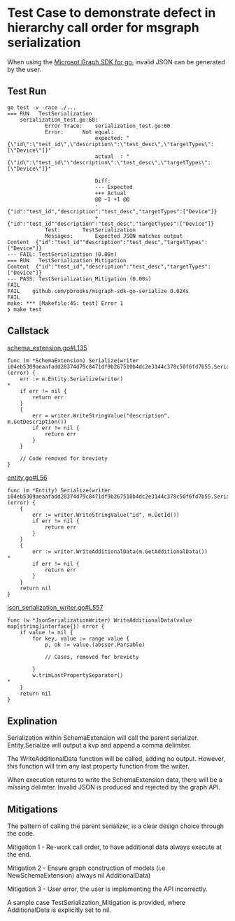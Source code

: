 # Test Case to demonstrate defect in hierarchy call order for msgraph serialization

When using the [Microsot Graph SDK for go](https://github.com/microsoftgraph/msgraph-sdk-go), invalid JSON can be generated by the user.

## Test Run

	go test -v -race ./... 
	=== RUN   TestSerialization
		serialization_test.go:60: 
				Error Trace:	serialization_test.go:60
				Error:	  	Not equal: 
								expected: "{\"id\":\"test_id\",\"description\":\"test_desc\",\"targetTypes\":[\"Device\"]}"
								actual  : "{\"id\":\"test_id\"\"description\":\"test_desc\",\"targetTypes\":[\"Device\"]}"
								
								Diff:
								--- Expected
								+++ Actual
								@@ -1 +1 @@
								-{"id":"test_id","description":"test_desc","targetTypes":["Device"]}
								+{"id":"test_id""description":"test_desc","targetTypes":["Device"]}
				Test:	   	TestSerialization
				Messages:   	Expected JSON matches output
	Content  {"id":"test_id""description":"test_desc","targetTypes":["Device"]}
	--- FAIL: TestSerialization (0.00s)
	=== RUN   TestSerialization_Mitigation
	Content  {"id":"test_id","description":"test_desc","targetTypes":["Device"]}
	--- PASS: TestSerialization_Mitigation (0.00s)
	FAIL
	FAIL	github.com/pbrooks/msgraph-sdk-go-serialize	0.024s
	FAIL
	make: *** [Makefile:45: test] Error 1
	❯ make test


## Callstack 

[schema_extension.go#L135](https://github.com/microsoftgraph/msgraph-sdk-go/blob/4f19d8655dce2644515f3283dde12f84134dc8f5/models/microsoft/graph/schema_extension.go#L135)

	func (m *SchemaExtension) Serialize(writer i04eb5309aeaafadd28374d79c8471df9b267510b4dc2e3144c378c50f6fd7b55.SerializationWriter)(error) {
		err := m.Entity.Serialize(writer)                                  *
		if err != nil {
			return err
		}
		{
			err = writer.WriteStringValue("description", m.GetDescription())
			if err != nil {
				return err
			}
		}

		// Code removed for breviety
	}

[entity.go#L56](https://github.com/microsoftgraph/msgraph-sdk-go/blob/4f19d8655dce2644515f3283dde12f84134dc8f5/models/microsoft/graph/entity.go#L56)

	func (m *Entity) Serialize(writer i04eb5309aeaafadd28374d79c8471df9b267510b4dc2e3144c378c50f6fd7b55.SerializationWriter)(error) {
		{
			err := writer.WriteStringValue("id", m.GetId())
			if err != nil {
				return err
			}
		}
		{
			err := writer.WriteAdditionalData(m.GetAdditionalData())        *
			if err != nil {
				return err
			}
		}
		return nil
	}

[json_serialization_writer.go#L557](https://github.com/microsoft/kiota/blob/ce9fb06a3e34fa0a2d542e78a7cd276b6a975749/serialization/go/json/json_serialization_writer.go#L557)

	func (w *JsonSerializationWriter) WriteAdditionalData(value map[string]interface{}) error {
		if value != nil {
			for key, value := range value {
				p, ok := value.(absser.Parsable)

				// Cases, removed for breviety

			}
			w.trimLastPropertySeparator()                                   *
		}
		return nil
	}

## Explination

Serialization within SchemaExtension will call the parent serializer.
Entity.Serialize will output a kvp and append a comma delimiter.

The WriteAdditionalData function will be called, adding no output.
However, this function will trim any last property function from the writer.

When execution returns to write the SchemaExtension data, there will be a missing delimter.
Invalid JSON is produced and rejected by the graph API.

## Mitigations

The pattern of calling the parent serializer, is a clear design choice through the code.

Mitigation 1 - Re-work call order, to have additional data always execute at the end.

Mitigation 2 - Ensure graph construction of models (i.e NewSchemaExtension) always nil AdditionalData)

Mitigation 3 - User error, the user is implementing the API incorrectly.

A sample case TestSerialization_Mitigation is provided, where AdditionalData is explicitly set to nil.

